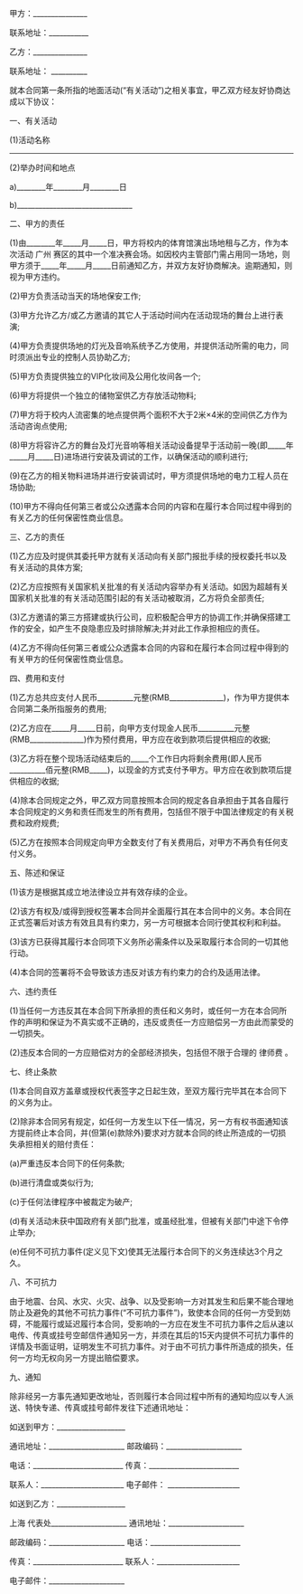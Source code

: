 
 


甲方：_______________


联系地址：___________


乙方：_______________


联系地址： __________


就本合同第一条所指的地面活动(“有关活动”)之相关事宜，甲乙双方经友好协商达成以下协议：


一、有关活动


(1)活动名称


________________________________________________


(2)举办时间和地点


a)________年________月________日


b)________________________________


二、甲方的责任


(1)由________年_____月_____日，甲方将校内的体育馆演出场地租与乙方，作为本次活动
广州
赛区的其中一个准决赛会场。如因校内主管部门需占用同一场地，则甲方须于_____年_____月_____日前通知乙方，并双方友好协商解决。逾期通知，则视为甲方违约。


(2)甲方负责活动当天的场地保安工作;


(3)甲方允许乙方/或乙方邀请的其它人于活动时间内在活动现场的舞台上进行表演;


(4)甲方负责提供场地的灯光及音响系统予乙方使用，并提供活动所需的电力，同时须派出专业的控制人员协助乙方;


(5)甲方负责提供独立的VIP化妆间及公用化妆间各一个;


(6)甲方将提供一个独立的储物室供乙方存放活动物料;


(7)甲方将于校内人流密集的地点提供两个面积不大于2米×4米的空间供乙方作为活动咨询点使用;


(8)甲方将容许乙方的舞台及灯光音响等相关活动设备提早于活动前一晚(即_____年_____月_____日)进场进行安装及调试的工作，以确保活动的顺利进行;


(9)在乙方的相关物料进场并进行安装调试时，甲方须提供场地的电力工程人员在场协助;


(10)甲方不得向任何第三者或公众透露本合同的内容和在履行本合同过程中得到的有关乙方的任何保密性商业信息。


三、乙方的责任


(1)乙方应及时提供其委托甲方就有关活动向有关部门报批手续的授权委托书以及有关活动的具体方案;


(2)乙方应按照有关国家机关批准的有关活动内容举办有关活动。如因为超越有关国家机关批准的有关活动范围引起的有关活动被取消，乙方将负全部责任;


(3)乙方邀请的第三方搭建或执行公司，应积极配合甲方的协调工作;并确保搭建工作的安全，如产生不良隐患应及时排除解决;并对此工作承担相应的责任。


(4)乙方不得向任何第三者或公众透露本合同的内容和在履行本合同过程中得到的有关甲方的任何保密性商业信息。


四、费用和支付


(1)乙方总共应支付人民币__________元整(RMB_______________)，作为甲方提供本合同第二条所指服务的费用;


(2)乙方应在_____月_____日前，向甲方支付现金人民币__________元整(RMB_______________)作为预付费用，甲方应在收到款项后提供相应的收据;


(3)乙方将在整个现场活动结束后的_____个工作日内将剩余费用(即人民币__________佰元整(RMB_____)，以现金的方式支付予甲方。甲方应在收到款项后提供相应的收据;


(4)除本合同规定之外，甲乙双方同意按照本合同的规定各自承担由于其各自履行本合同规定的义务和责任而发生的所有费用，包括但不限于中国法律规定的有关税费和政府规费;


(5)乙方在按照本合同规定向甲方全数支付了有关费用后，对甲方不再负有任何支付义务。


五、陈述和保证


(1)该方是根据其成立地法律设立并有效存续的企业。


(2)该方有权及/或得到授权签署本合同并全面履行其在本合同中的义务。本合同在正式签署后对该方有效且具有约束力，另一方可根据本合同行使其权利和利益。


(3)该方已获得其履行本合同项下义务所必需条件以及采取履行本合同的一切其他行动。


(4)本合同的签署将不会导致该方违反对该方有约束力的合约及适用法律。


六、违约责任


(1)当任何一方违反其在本合同下所承担的责任和义务时，或任何一方在本合同所作的声明和保证为不真实或不正确的，违反或责任一方应赔偿另一方由此而蒙受的一切损失。


(2)违反本合同的一方应赔偿对方的全部经济损失，包括但不限于合理的
律师费
。


七、终止条款


(1)本合同自双方盖章或授权代表签字之日起生效，至双方履行完毕其在本合同下的义务为止。


(2)除非本合同另有规定，如任何一方发生以下任一情况，另一方有权书面通知该方提前终止本合同，并(但第(e)款除外)要求对方就本合同的终止所造成的一切损失承担相关的赔付责任：


(a)严重违反本合同下的任何条款;


(b)进行清盘或类似行为;


(c)于任何法律程序中被裁定为破产;


(d)有关活动未获中国政府有关部门批准，或虽经批准，但被有关部门中途下令停止举办;


(e)任何不可抗力事件(定义见下文)使其无法履行本合同下的义务连续达3个月之久。


八、不可抗力


由于地震、台风、水灾、火灾、战争、以及受影响一方对其发生和后果不能合理地防止及避免的其他不可抗力事件(“不可抗力事件”)，致使本合同的任何一方受到妨碍，不能履行或延迟履行本合同，受影响的一方应在发生不可抗力事件之后从速以电传、传真或挂号空邮信件通知另一方，并须在其后的15天内提供不可抗力事件的详情及书面证明，证明发生不可抗力事件。对于由不可抗力事件所造成的损失，任何一方均无权向另一方提出赔偿要求。


九、通知


除非经另一方事先通知更改地址，否则履行本合同过程中所有的通知均应以专人派送、特快专递、传真或挂号邮件发往下述通讯地址：


如送到甲方：___________________


通讯地址：_____________________ 邮政编码：_____________________


电话：_________________________ 传真：_________________________


联系人：_______________________ 电子邮件： ____________________


如送到乙方：___________________



上海
代表处_____________________ 通讯地址：_____________________


邮政编码：_____________________ 电话：_________________________


传真：_________________________ 联系人：_______________________


电子邮件：_____________________
 


 

 
 
 
 
 
  


  
 

  


  


  
 
 
 
 

